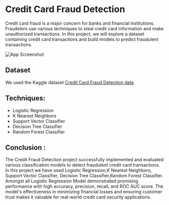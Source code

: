 
# Credit Card Fraud Detection 
Credit card fraud is a major concern for banks and financial institutions. Fraudsters use various techniques to steal credit card information and make unauthorized transactions. In this project, we will explore a dataset containing credit card transactions and build models to predict fraudulent transactions.




![App Screenshot](https://images.unsplash.com/photo-1612103198005-b238154f4590?ixlib=rb-4.0.3&ixid=M3wxMjA3fDB8MHxwaG90by1wYWdlfHx8fGVufDB8fHx8fA%3D%3D&auto=format&fit=crop&w=2069&q=80)


##  Dataset
We used the Kaggle dataset
[Credit Card Fraud Detection data](https://www.kaggle.com/datasets/mlg-ulb/creditcardfraud)

## Techniques:
* Logistic Regression
* K Nearest Neighbors
* Support Vector Classifier
* Decision Tree Classifier
* Random Forest Classifier

## Conclusion :
The Credit Fraud Detection project successfully implemented and evaluated various classification models to detect fraudulent credit card transactions. In this project we have used Logistic Regression,K Nearest Neighbors, Support Vector Classifier, Decision Tree Classifier,Random Forest Classifier. Amongst all Logistic Regression Model demonstrated promising performance with high accuracy, precision, recall, and ROC AUC score. The model's effectiveness in minimizing financial losses and ensuring customer trust makes it valuable for real-world credit card security applications.
